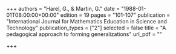 +++
authors = "Harel, G., & Martin, G."
date = "1988-01-01T08:00:00+00:00"
edition = 19
pages = "101-107"
publication = "International Journal for Mathematics Education in Science and Technology"
publication_types = ["2"]
selected = false
title = "A pedagogical approach to forming generalizations"
url_pdf = ""

+++
